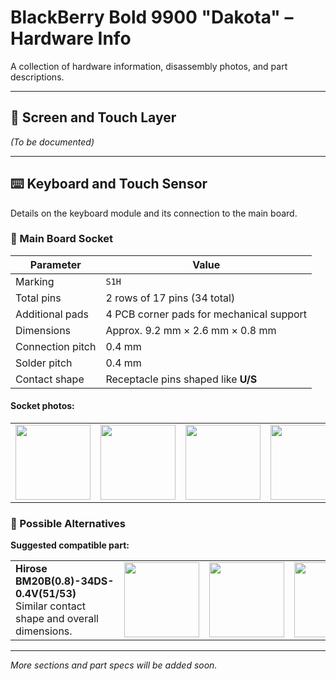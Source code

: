 # BlackBerry Bold 9900 "Dakota" – Hardware Info

A collection of hardware information, disassembly photos, and part descriptions.

---

## 📱 Screen and Touch Layer

*(To be documented)*

---

## ⌨️ Keyboard and Touch Sensor

Details on the keyboard module and its connection to the main board.

### 🔌 Main Board Socket

| Parameter            | Value                                                                  |
|----------------------|------------------------------------------------------------------------|
| Marking              | `S1H`                                                                  |
| Total pins           | 2 rows of 17 pins (34 total)                                           |
| Additional pads      | 4 PCB corner pads for mechanical support                              |
| Dimensions           | Approx. 9.2 mm × 2.6 mm × 0.8 mm                                       |
| Connection pitch     | 0.4 mm                                                                 |
| Solder pitch         | 0.4 mm                                                                 |
| Contact shape        | Receptacle pins shaped like **U/S**                                   |

#### Socket photos:

<table>
  <tr>
    <td>
      <a href="https://github.com/user-attachments/assets/c94bb3dd-7f5d-481a-aa43-7b29902d751e" target="_blank">
        <img src="https://github.com/user-attachments/assets/c94bb3dd-7f5d-481a-aa43-7b29902d751e" width="120"/>
      </a>
    </td>
    <td>
      <a href="https://github.com/user-attachments/assets/fdd9caec-3a0e-4a25-a9dc-bc940e872132" target="_blank">
        <img src="https://github.com/user-attachments/assets/fdd9caec-3a0e-4a25-a9dc-bc940e872132" width="120"/>
      </a>
    </td>
    <td>
      <a href="https://github.com/user-attachments/assets/dd6cbfe4-8064-473a-938d-54ea6384145e" target="_blank">
        <img src="https://github.com/user-attachments/assets/dd6cbfe4-8064-473a-938d-54ea6384145e" width="120"/>
      </a>
    </td>
    <td>
      <a href="https://github.com/user-attachments/assets/fa957afc-8de7-4cd5-82aa-78e2e4fecc44" target="_blank">
        <img src="https://github.com/user-attachments/assets/fa957afc-8de7-4cd5-82aa-78e2e4fecc44" width="120"/>
      </a>
    </td>
    <td>
      <a href="https://github.com/user-attachments/assets/1da14a53-19d5-4897-8eb5-48bd9d98c481" target="_blank">
        <img src="https://github.com/user-attachments/assets/1da14a53-19d5-4897-8eb5-48bd9d98c481" width="120"/>
      </a>
    </td>
  </tr>
</table>

### 🔄 Possible Alternatives

**Suggested compatible part:**  
<table>
  <tr>
    <td>
      <b>Hirose BM20B(0.8)-34DS-0.4V(51/53)</b><br>
      Similar contact shape and overall dimensions.
    </td>
    <td>
      <a href="https://github.com/user-attachments/assets/d403e8b2-cafd-41c3-800f-ccc79ca2d679" target="_blank">
        <img src="https://github.com/user-attachments/assets/d403e8b2-cafd-41c3-800f-ccc79ca2d679" width="120"/>
      </a>
    </td>
    <td>
      <a href="https://github.com/user-attachments/assets/547dcd17-afe2-477c-8d1e-4222617958ff" target="_blank">
        <img src="https://github.com/user-attachments/assets/547dcd17-afe2-477c-8d1e-4222617958ff" width="120"/>
      </a>
    </td>
    <td>
      <a href="https://github.com/user-attachments/assets/34f14914-d4a5-4d75-8ff6-972c03210aa5" target="_blank">
        <img src="https://github.com/user-attachments/assets/34f14914-d4a5-4d75-8ff6-972c03210aa5" width="120"/>
      </a>
    </td>
    <td>
      <a href="https://github.com/user-attachments/assets/09483a23-fc60-477c-b46e-2025c66fbc74" target="_blank">
        <img src="https://github.com/user-attachments/assets/09483a23-fc60-477c-b46e-2025c66fbc74" width="120"/>
      </a>
    </td>
    <td>
      <a href="https://github.com/user-attachments/assets/cfb3836d-07e0-40a0-8298-6ec428c5aa9c" target="_blank">
        <img src="https://github.com/user-attachments/assets/cfb3836d-07e0-40a0-8298-6ec428c5aa9c" width="120"/>
      </a>
    </td>
  </tr>
</table>



---

*More sections and part specs will be added soon.*
